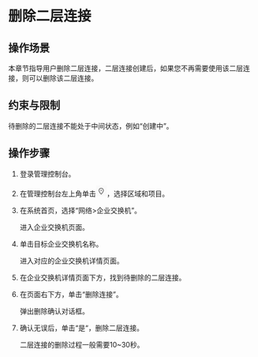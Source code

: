# 删除二层连接<a name="esw_ug_0010"></a>

## 操作场景<a name="section51609520529"></a>

本章节指导用户删除二层连接，二层连接创建后，如果您不再需要使用该二层连接，则可以删除该二层连接。

## 约束与限制<a name="section1368529205211"></a>

待删除的二层连接不能处于中间状态，例如“创建中”。

## 操作步骤<a name="section032372815216"></a>

1.  登录管理控制台。

1.  在管理控制台左上角单击![](figures/icon-region.png)，选择区域和项目。
2.  在系统首页，选择“网络\>企业交换机”。

    进入企业交换机页面。

3.  单击目标企业交换机名称。

    进入对应的企业交换机详情页面。

4.  在企业交换机详情页面下方，找到待删除的二层连接。
5.  在页面右下方，单击“删除连接”。

    弹出删除确认对话框。

6.  确认无误后，单击“是“，删除二层连接。

    二层连接的删除过程一般需要10\~30秒。


